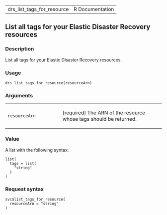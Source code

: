 <table style="width: 100%;">
<tbody>
<tr class="odd">
<td>drs_list_tags_for_resource</td>
<td style="text-align: right;">R Documentation</td>
</tr>
</tbody>
</table>

## List all tags for your Elastic Disaster Recovery resources

### Description

List all tags for your Elastic Disaster Recovery resources.

### Usage

    drs_list_tags_for_resource(resourceArn)

### Arguments

<table>
<colgroup>
<col style="width: 35%" />
<col style="width: 65%" />
</colgroup>
<tbody>
<tr class="odd">
<td><code
id="drs_list_tags_for_resource_:_resourceArn">resourceArn</code></td>
<td><p>[required] The ARN of the resource whose tags should be
returned.</p></td>
</tr>
</tbody>
</table>

### Value

A list with the following syntax:

    list(
      tags = list(
        "string"
      )
    )

### Request syntax

    svc$list_tags_for_resource(
      resourceArn = "string"
    )
